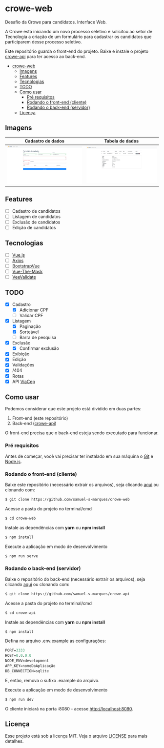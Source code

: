 # crowe-web
Desafio da Crowe para candidatos. Interface Web.

A Crowe está iniciando um novo processo seletivo e solicitou ao setor de Tecnologia a criação de um formulário para cadastrar os candidatos que participarem desse processo seletivo.

Este repositório guarda o front-end do projeto. Baixe e instale o projeto [crowe-api](https://github.com/samuel-s-marques/crowe-api) para ter acesso ao back-end.

<!--ts-->
- [crowe-web](#crowe-web)
	- [Imagens](#imagens)
	- [Features](#features)
	- [Tecnologias](#tecnologias)
	- [TODO](#todo)
	- [Como usar](#como-usar)
		- [Pré requisitos](#pré-requisitos)
		- [Rodando o front-end (cliente)](#rodando-o-front-end-cliente)
		- [Rodando o back-end (servidor)](#rodando-o-back-end-servidor)
	- [Licença](#licença)
<!--te-->

## Imagens
| Cadastro de dados | Tabela de dados |
|:-----------------:|:---------------:|
| ![cadastro de dados](cadastro.png) | ![tabela de dados](tabela.png)

## Features
- [ ] Cadastro de candidatos
- [ ] Listagem de candidatos
- [ ] Exclusão de candidatos
- [ ] Edição de candidatos

## Tecnologias
- [ ] [Vue.js](https://vuejs.org/)
- [ ] [Axios](https://github.com/axios/axios)
- [ ] [BootstrapVue](https://bootstrap-vue.org/)
- [ ] [Vue-The-Mask](https://github.com/vuejs-tips/vue-the-mask)
- [ ] [VeeValidate](https://vee-validate.logaretm.com/v3/)

## TODO
- [x] Cadastro
  - [x] Adicionar CPF
  - [ ] Validar CPF
- [x] Listagem
  - [x] Paginação
  - [x] Sorteável
  - [ ] Barra de pesquisa
- [x] Exclusão
  - [x] Confirmar exclusão
- [x] Exibição
- [x] Edição
- [x] Validações
- [x] /404
- [x] Rotas
- [x] API [ViaCep](https://viacep.com.br/)

## Como usar
Podemos considerar que este projeto está dividido em duas partes:
1. Front-end (este repositório)
2. Back-end ([crowe-api](https://github.com/samuel-s-marques/crowe-api))

O front-end precisa que o back-end esteja sendo executado para funcionar.

### Pré requisitos
Antes de começar, você vai precisar ter instalado em sua máquina o [Git](https://git-scm.com) e [Node.js](https://nodejs.org/en/).

### Rodando o front-end (cliente)

Baixe este repositório (necessário extrair os arquivos), seja clicando [aqui](https://github.com/samuel-s-marques/crowe-web/archive/refs/heads/master.zip) ou clonando com:

```bash
$ git clone https://github.com/samuel-s-marques/crowe-web
```

Acesse a pasta do projeto no terminal/cmd
```bash
$ cd crowe-web
```

Instale as dependências com **yarn** ou **npm install**
```bash
$ npm install
```

Execute a aplicação em modo de desenvolvimento
```bash
$ npm run serve
```

### Rodando o back-end (servidor)

Baixe o repositório do back-end (necessário extrair os arquivos), seja clicando [aqui](https://github.com/samuel-s-marques/crowe-api/archive/refs/heads/master.zip) ou clonando com:

```bash
$ git clone https://github.com/samuel-s-marques/crowe-api
```

Acesse a pasta do projeto no terminal/cmd
```bash
$ cd crowe-api
```

Instale as dependências com **yarn** ou **npm install**
```bash
$ npm install
```

Defina no arquivo .env.example as configurações:
```cl
PORT=3333
HOST=0.0.0.0
NODE_ENV=development
APP_KEY=nomeDaAplicação
DB_CONNECTION=sqlite
```
E, então, remova o sufixo .example do arquivo.

Execute a aplicação em modo de desenvolvimento
```bash
$ npm run dev
```

O cliente iniciará na porta :8080 - acesse [http://localhost:8080](http://localhost:8080).

## Licença
Esse projeto está sob a licença MIT. Veja o arquivo [LICENSE](LICENSE) para mais detalhes.